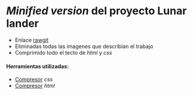 # *Minified version* del proyecto Lunar lander  
+ Enlace [rawgit](https://rawgit.com/alexgaya/LUNAR_LANDER_/minified-version/index.html)
+ Eliminadas todas las imagenes que describían el trabajo  
+ Comprimido todo el tecto de *html* y *css*  
#### Herramientas utilizadas:  
+ [Compresor](http://csscompressor.com/) *css*  
+ [Compresor](http://www.miniwebtool.com/html-compressor/) *html*
